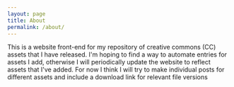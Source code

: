 ```yaml
---
layout: page
title: About
permalink: /about/
---
```


This is a website front-end for my repository of creative commons (CC) assets that I have released.
I'm hoping to find a way to automate entries for assets I add, otherwise I will periodically update the website to reflect assets that I've added. For now I think I will try to make individual posts for different assets and include a download link for relevant file versions
